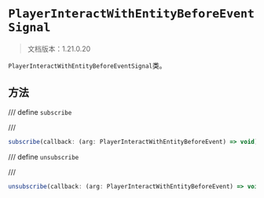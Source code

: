 # `PlayerInteractWithEntityBeforeEventSignal`

> 文档版本：1.21.0.20

`PlayerInteractWithEntityBeforeEventSignal`类。

## 方法

/// define
`subscribe`


///

```js
subscribe(callback: (arg: PlayerInteractWithEntityBeforeEvent) => void): (arg: PlayerInteractWithEntityBeforeEvent) => void
```


/// define
`unsubscribe`


///

```js
unsubscribe(callback: (arg: PlayerInteractWithEntityBeforeEvent) => void): void
```

